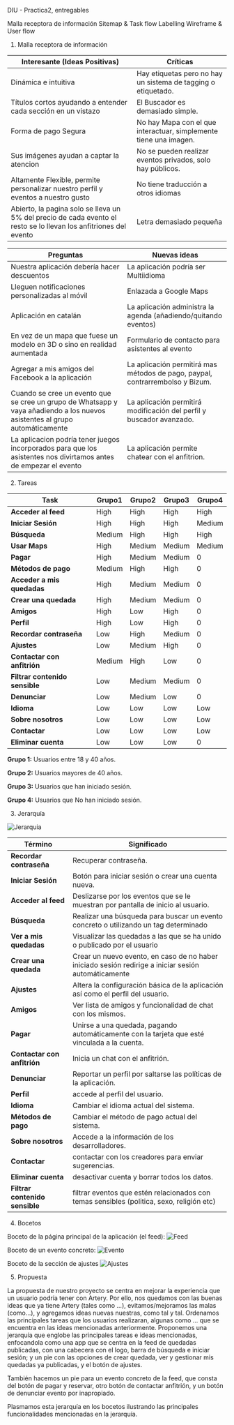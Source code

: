 DIU - Practica2, entregables

Malla receptora de información 
Sitemap & Task flow 
Labelling 
Wireframe & User flow 

1. Malla receptora de información

**Interesante (Ideas Positivas)** | **Críticas**
| ------------- | -------
  Dinámica e intuitiva |  Hay etiquetas pero no hay un sistema de tagging o etiquetado.
  Títulos cortos ayudando a entender cada sección en un vistazo | El Buscador es demasiado simple.
  Forma de pago Segura |  No hay Mapa con el que interactuar, simplemente tiene una imagen.
   Sus imágenes ayudan a captar la atencion |  No se pueden realizar eventos privados, solo hay públicos.  
  Altamente Flexible, permite personalizar nuestro perfil y eventos a nuestro gusto | No tiene traducción a otros idiomas
   Abierto, la pagina solo se lleva un 5% del precio de cada evento el resto se lo llevan los anfitriones del evento |   Letra demasiado pequeña    
   
   
  **Preguntas** | **Nuevas ideas**
| ------------- | -------
  Nuestra aplicación debería hacer descuentos |  La aplicación podría ser Multiidioma
  Lleguen notificaciones personalizadas al móvil |  Enlazada a  Google Maps
  Aplicación en catalán |  La aplicación administra la agenda (añadiendo/quitando eventos)
  En vez de un mapa que fuese un modelo en 3D o sino en realidad aumentada |  Formulario de contacto para asistentes al evento
  Agregar a mis amigos del Facebook a la aplicación  | La aplicación permitirá mas métodos de pago, paypal, contrarrembolso y Bizum.
   Cuando se cree un evento que se cree un grupo de Whatsapp y vaya añadiendo a los nuevos asistentes al grupo automáticamente | La aplicación permitirá modificación del perfil y buscador avanzado.
  La aplicacion podría tener juegos incorporados para que los asistentes nos divirtamos antes de empezar el evento | La aplicación permite chatear con el anfitrion.

  
2. Tareas

  **Task** | **Grupo1**  | **Grupo2** | **Grupo3** | **Grupo4**
  | ------------- | ------- | ------- | ------- | ------- 
   **Acceder al feed** | High     | High   | High | High
   **Iniciar Sesión** | High     | High   | High | Medium
   **Búsqueda**   | Medium  | High | High | High
   **Usar Maps**           | High  | Medium    | Medium | Medium
   **Pagar** | High     | Medium   | Medium | 0
   **Métodos de pago** | Medium     | High   | High | 0 
   **Acceder a mis quedadas** | High     | Medium   | Medium | 0
   **Crear una quedada** | High     | Medium   | Medium | 0
   **Amigos** | High     | Low   | High | 0
   **Perfil** | High     | Low   | High | 0
   **Recordar contraseña** | Low     | High   | Medium | 0
   **Ajustes** | Low     | Medium   | High | 0
   **Contactar con anfitrión** | Medium     | High   | Low | 0
   **Filtrar contenido sensible** | Low     | Medium   | Medium | 0
   **Denunciar** | Low     | Medium   | Low | 0
   **Idioma** | Low     | Low   | Low | Low
   **Sobre nosotros** | Low     | Low   | Low | Low
   **Contactar** | Low     | Low   | Low | Low
   **Eliminar cuenta** | Low     | Low   | Low | 0
  

  **Grupo 1:** Usuarios entre 18 y 40 años.
  
  **Grupo 2:** Usuarios mayores de 40 años.
  
  **Grupo 3:** Usuarios que han iniciado sesión.
  
  **Grupo 4:** Usuarios que No han iniciado sesión.


  
3. Jerarquía

![Jerarquia](../img/jerarquia2.jpg)

**Término** | **Significado**     
| ------------- | -------
  **Recordar contraseña** |  Recuperar contraseña.
  **Iniciar Sesión** | Botón para iniciar sesión o crear una cuenta nueva.
  **Acceder al feed** | Deslizarse por los eventos que se le muestran por pantalla de inicio al usuario. 
  **Búsqueda**   | Realizar una búsqueda para buscar un evento concreto o utilizando un tag determinado
  **Ver a mis quedadas** | Visualizar las quedadas a las que se ha unido o publicado por el usuario
  **Crear una quedada** | Crear un nuevo evento, en caso de no haber iniciado sesión redirige a iniciar sesión automáticamente
  **Ajustes** | Altera la configuración básica de la aplicación así como el perfil del usuario.
  **Amigos** | Ver lista de amigos y funcionalidad de chat con los mismos.
  **Pagar** | Unirse a una quedada, pagando automáticamente con la tarjeta que esté vinculada a la cuenta.
  **Contactar con anfitrión** | Inicia un chat con el anfitrión.
  **Denunciar** | Reportar un perfil por saltarse las políticas de la aplicación.
  **Perfil** | accede al perfil del usuario.
  **Idioma** | Cambiar el idioma actual del sistema.
  **Métodos de pago** | Cambiar el método de pago actual del sistema.
  **Sobre nosotros** | Accede a la información de los desarrolladores.
  **Contactar** | contactar con los creadores para enviar sugerencias.
  **Eliminar cuenta** | desactivar cuenta y borrar todos los datos.
  **Filtrar contenido sensible** | filtrar eventos que estén relacionados con temas sensibles (politica, sexo, religión etc)
  
4. Bocetos

Boceto de la página principal de la aplicación (el feed):
![Feed](../img/boceto1.jpg)

Boceto de un evento concreto:
![Evento](../img/boceto2.jpg)

Boceto de la sección de ajustes
![Ajustes](../img/boceto3.jpg)


5. Propuesta

La propuesta de nuestro proyecto se centra en mejorar la experiencia que un usuario podría tener con Artery. Por ello, nos quedamos con las buenas ideas que ya tiene Artery (tales como ...), evitamos/mejoramos las malas (como...), y agregamos ideas nuevas nuestras, como tal y tal. Ordenamos las principales tareas que los usuarios realizaran, algunas como ... que se encuentra en las ideas mencionadas anteriormente.
Proponemos una jerarquía que englobe las principales tareas e ideas mencionadas, enfocandola como  una app que se centra en la feed de quedadas publicadas, con una cabecera con el logo, barra de búsqueda e iniciar sesión; y un pie con las opciones de crear quedada, ver y gestionar mis quedadas ya publicadas, y el botón de ajustes.

También hacemos un pie para un evento concreto de la feed, que consta del botón de pagar y reservar, otro botón de contactar anfitrión, y un botón de denunciar evento por inapropiado.

Plasmamos esta jerarquía en los bocetos ilustrando las principales funcionalidades mencionadas en la jerarquía.
